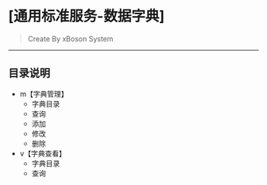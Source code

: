 # [通用标准服务-数据字典]
> Create By xBoson System
----
## 目录说明
+ m【字典管理】
    + 字典目录
    + 查询
    + 添加
    + 修改
    + 删除
+ v【字典查看】
    * 字典目录
    * 查询